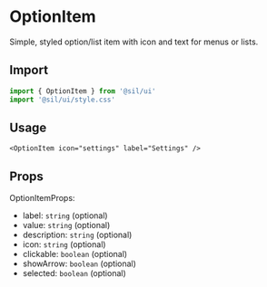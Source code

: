 # OptionItem

Simple, styled option/list item with icon and text for menus or lists.

## Import

```ts
import { OptionItem } from '@sil/ui'
import '@sil/ui/style.css'
```

## Usage

```vue
<OptionItem icon="settings" label="Settings" />
```

## Props

OptionItemProps:
- label: `string` (optional)
- value: `string` (optional)
- description: `string` (optional)
- icon: `string` (optional)
- clickable: `boolean` (optional)
- showArrow: `boolean` (optional)
- selected: `boolean` (optional)